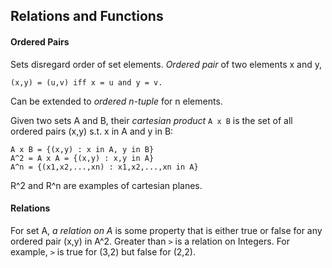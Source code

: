 ## Relations and Functions
#### Ordered Pairs
Sets disregard order of set elements. *Ordered pair* of two elements x and y,
```
(x,y) = (u,v) iff x = u and y = v.
```
Can be extended to *ordered n-tuple* for n elements.

Given two sets A and B, their *cartesian product* `A x B` is the set of all ordered pairs (x,y) s.t. x in A and y in B:
```
A x B = {(x,y) : x in A, y in B}
A^2 = A x A = {(x,y) : x,y in A}
A^n = {(x1,x2,...,xn) : x1,x2,...,xn in A}
```
R^2 and R^n are examples of cartesian planes. 

#### Relations 
For set A, *a relation on A* is some property that is either true or false for any ordered pair (x,y) in A^2. Greater than `>` is a relation on Integers. For example, `>` is true for (3,2) but false for (2,2).
